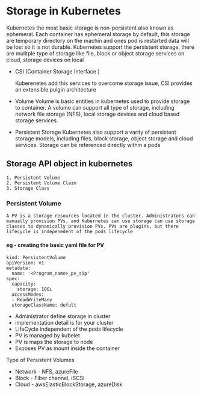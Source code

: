 # Storage in Kubernetes

Kubernetes the most basic storage is non-persistent also known as ephemeral. Each container has ephemeral storage by default, this storage are temporary directory on the machin and ones pod is restarted data will be lost so it is not durable. 
Kubernetes support the persistent storage, there are mulitple type of storage like file, block or object storage services on cloud, storage devices on local 

  - CSI (Container Storage Interface )

      Kuberenetes add this services to overcome storage issue, CSI provides an extensible pulgin architecture 

  - Volume
      Volume is basic entities in kubernetes used to provide storage to container. A volume can support all type of storage, including network file storage (NFS), local storage devices and cloud based storage services.

  - Persistent Storage 
      Kubernetes also support a varity of persistent storage models, including files, block storage, object storage and cloud services. Storage can be referenced directly within a pods

## Storage API object in kubernetes 

    1. Persistent Volume 
    2. Persistent Volume Claim 
    3. Storage Class  

### Persistent Volume 

    A PV is a storage resources located in the cluster. Administrators can manually provision PVs, and Kubernetes can use storage can use storage classes to dynamically provision PVs. PVs are plugins, but there lifecycle is indepenedent of the pods lifecycle 

####    eg -  creating the basic yaml file for PV 

    kind: PersistentVolume
    apiVersion: v1
    metadata:
      name: '<Program_name>_pv_sip'
    spec:
      capacity:
        storage: 10Gi
      accessModes:
      - ReadWriteMany
      storageClassName: defult 

   - Administrator define storage in cluster 
   - implementation detail is for your cluster 
   - LifeCycle independent of the pods lifecycle 
   - PV is managed by kubelet 
   - PV is maps the storage to node 
   - Exposes PV as mount inside the container

   Type of Persistent Volumes 
   - Network - NFS, azureFile 
   - Block - Fiber channel, iSCSI
   - Cloud - awsElasticBlockStorage, azureDisk 

